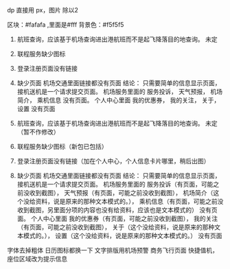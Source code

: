 
dp 直接用
px，图片 除以2

区块：#fafafa ,里面是#fff
背景色：#f5f5f5

1. 航班查询，应该基于机场查询进出港航班而不是起飞降落目的地查询。
	未定
2. 联程服务缺少图标
3. 登录注册页面没有链接
4. 缺少页面
	机场交通里面链接都没有页面
		结论： 只需要简单的信息显示页面，接机送机是一个请求提交页面。
	机场服务里面的 服务投诉， 天气预报， 机场简介， 乘机信息 没有页面。
	个人中心里面 我的优惠券， 我的关注， 关于， 设置 没有页面


1. 航班查询，应该基于机场查询进出港航班而不是起飞降落目的地查询。
未定（暂不作修改）
2. 联程服务缺少图标（新包已包括）
3. 登录注册页面没有链接（加在个人中心，个人信息卡片哪里，稍后出图）
4. 缺少页面
机场交通里面链接都没有页面
结论： 只需要简单的信息显示页面，接机送机是一个请求提交页面。
机场服务里面的 服务投诉（有页面，可能之前没收到截图）， 天气预报（有页面，可能之前没收到截图）， 机场简介（这个没给资料，说是原来的那种文本模式的。）， 乘机信息（有页面，可能之前没收到截图，另里面分项的内容也没有给资料，应该也是文本模式的） 没有页面。
个人中心里面 我的优惠券（有页面，可能之前没收到截图）， 我的关注（有页面，可能之前没收到截图）， 关于（这个没给资料，说是原来的那种文本模式的。）， 设置（这个没给资料，说是原来的那种文本模式的。） 没有页面


字体去掉粗体
日历图标都换一下
文字排版用机场预警
商务飞行页面
快捷值机，座位区域改为提示信息